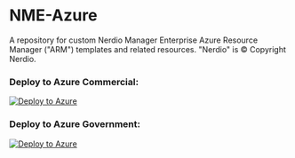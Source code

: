 # NME-Azure
A repository for custom Nerdio Manager Enterprise Azure Resource Manager ("ARM") templates and related resources. "Nerdio" is © Copyright Nerdio.

### Deploy to Azure Commercial:
[![Deploy to Azure](https://aka.ms/deploytoazurebutton)](https://portal.azure.com/#create/Microsoft.Template/uri/https%3A%2F%2Fraw.githubusercontent.com%2FScottMetzel%2FNME-Azure%2Fmain%2FNME-Main.json)


### Deploy to Azure Government:
[![Deploy to Azure](https://aka.ms/deploytoazurebutton)](https://portal.azure.us/#create/Microsoft.Template/uri/https%3A%2F%2Fraw.githubusercontent.com%2FScottMetzel%2FNME-Azure%2Fmain%2FNME-Main.json)
